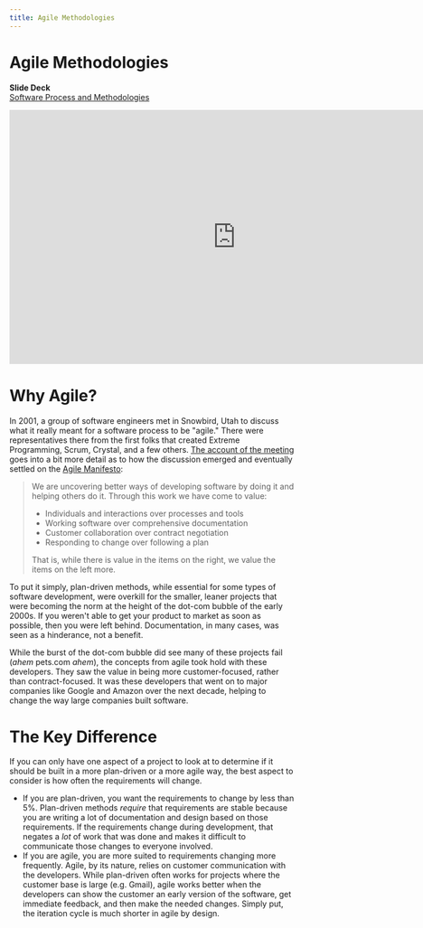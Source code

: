 ```yaml
---
title: Agile Methodologies
---
```


# Agile Methodologies

__Slide Deck__   
[Software Process and Methodologies](https://docs.google.com/presentation/d/1JW2Ci1oqMJyYIirwo-VaKeC_4BujxM0eKQoNGlQuMs8/edit?usp=sharing)

<iframe width="800" height="450" src="https://www.youtube.com/embed/StoLzFTL8fo" frameborder="0" allow="accelerometer; autoplay; encrypted-media; gyroscope; picture-in-picture" allowfullscreen></iframe>

# Why Agile?

In 2001, a group of software engineers met in Snowbird, Utah to discuss what it really meant for a software process to be "agile."  There were representatives there from the first folks that created Extreme Programming, Scrum, Crystal, and a few others.  [The account of the meeting](http://agilemanifesto.org/history.html) goes into a bit more detail as to how the discussion emerged and eventually settled on the [Agile Manifesto](http://agilemanifesto.org/):

> We are uncovering better ways of developing software by doing it and helping others do it. Through this work we have come to value:
> 
> * Individuals and interactions over processes and tools
> * Working software over comprehensive documentation
> * Customer collaboration over contract negotiation
> * Responding to change over following a plan
> 
> That is, while there is value in the items on the right, we value the items on the left more.

To put it simply, plan-driven methods, while essential for some types of software development, were overkill for the smaller, leaner projects that were becoming the norm at the height of the dot-com bubble of the early 2000s.  If you weren't able to get your product to market as soon as possible, then you were left behind.  Documentation, in many cases, was seen as a hinderance, not a benefit.

While the burst of the dot-com bubble did see many of these projects fail (*ahem* pets.com *ahem*), the concepts from agile took hold with these developers.  They saw the value in being more customer-focused, rather than contract-focused.  It was these developers that went on to major companies like Google and Amazon over the next decade, helping to change the way large companies built software.

# The Key Difference

If you can only have one aspect of a project to look at to determine if it should be built in a more plan-driven or a more agile way, the best aspect to consider is how often the requirements will change.

* If you are plan-driven, you want the requirements to change by less than 5%.  Plan-driven methods _require_ that requirements are stable because you are writing a lot of documentation and design based on those requirements.  If the requirements change during development, that negates a _lot_ of work that was done and makes it difficult to communicate those changes to everyone involved.
* If you are agile, you are more suited to requirements changing more frequently.  Agile, by its nature, relies on customer communication with the developers.  While plan-driven often works for projects where the customer base is large (e.g. Gmail), agile works better when the developers can show the customer an early version of the software, get immediate feedback, and then make the needed changes.  Simply put, the iteration cycle is much shorter in agile by design.

